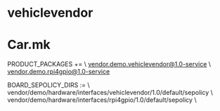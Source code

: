 # vehiclevendor
# Car.mk
PRODUCT_PACKAGES += \\
    vendor.demo.vehiclevendor@1.0-service \\
    vendor.demo.rpi4gpio@1.0-service
    
BOARD_SEPOLICY_DIRS := \\
    vendor/demo/hardware/interfaces/vehiclevendor/1.0/default/sepolicy \\
    vendor/demo/hardware/interfaces/rpi4gpio/1.0/default/sepolicy \\
